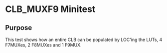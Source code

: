 # CLB_MUXF9 Minitest

## Purpose
This test shows how an entire CLB can be populated by LOC'ing the LUTs,
4 F7MUXes, 2 F8MUXes and 1 F9MUX.

